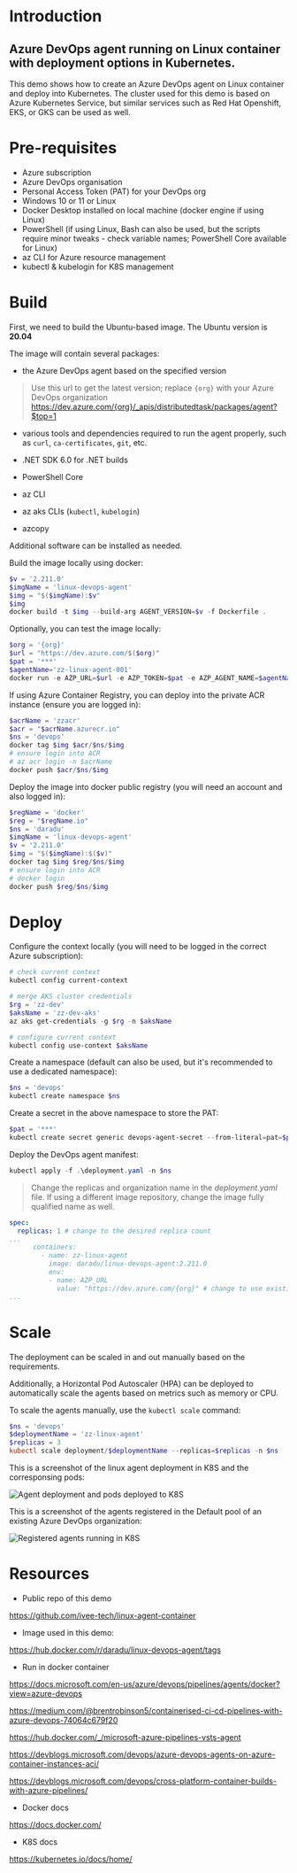 # Introduction
## Azure DevOps agent running on Linux container with deployment options in Kubernetes.

This demo shows how to create an Azure DevOps agent on Linux container and deploy into Kubernetes. The cluster used for this demo is based on Azure Kubernetes Service, but similar services such as Red Hat Openshift, EKS, or GKS can be used as well. 

# Pre-requisites
- Azure subscription
- Azure DevOps organisation
- Personal Access Token (PAT) for your DevOps org
- Windows 10 or 11 or Linux
- Docker Desktop installed on local machine (docker engine if using Linux)
- PowerShell (if using Linux, Bash can also be used, but the scripts require minor tweaks - check variable names; PowerShell Core available for Linux)
- az CLI for Azure resource management
- kubectl & kubelogin for K8S management

# Build
First, we need to build the Ubuntu-based image. The Ubuntu version is **20.04**

The image will contain several packages:
- the Azure DevOps agent based on the specified version

> Use this url to get the latest version; replace `{org}` with your Azure DevOps organization
https://dev.azure.com/{org}/_apis/distributedtask/packages/agent?$top=1

- various tools and dependencies required to run the agent properly, such as `curl`, `ca-certificates`, `git`, etc.

- .NET SDK 6.0 for .NET builds
- PowerShell Core
- az CLI
- az aks CLIs (`kubectl`, `kubelogin`)
- azcopy

Additional software can be installed as needed.

Build the image locally using docker:
``` PowerShell
$v = '2.211.0'
$imgName = 'linux-devops-agent'
$img = "$($imgName):$v"
$img
docker build -t $img --build-arg AGENT_VERSION=$v -f Dockerfile .
```

Optionally, you can test the image locally:
``` PowerShell
$org = '{org}'
$url = "https://dev.azure.com/$($org)"
$pat = '***' 
$agentName='zz-linux-agent-001'
docker run -e AZP_URL=$url -e AZP_TOKEN=$pat -e AZP_AGENT_NAME=$agentName $img
```

If using Azure Container Registry, you can deploy into the private ACR instance (ensure you are logged in):
``` PowerShell
$acrName = 'zzacr'
$acr = "$acrName.azurecr.io"
$ns = 'devops'
docker tag $img $acr/$ns/$img
# ensure login into ACR
# az acr login -n $acrName
docker push $acr/$ns/$img
```

Deploy the image into docker public registry (you will need an account and also logged in):
``` PowerShell
$regName = 'docker'
$reg = "$regName.io"
$ns = 'daradu'
$imgName = 'linux-devops-agent'
$v = '2.211.0'
$img = "$($imgName):$($v)"
docker tag $img $reg/$ns/$img
# ensure login into ACR
# docker login
docker push $reg/$ns/$img
```

# Deploy

Configure the context locally (you will need to be logged in the correct Azure subscription):
``` PowerShell
# check current context
kubectl config current-context

# merge AKS cluster credentials
$rg = 'zz-dev'
$aksName = 'zz-dev-aks'
az aks get-credentials -g $rg -n $aksName

# configure current context
kubectl config use-context $aksName

```

Create a namespace (default can also be used, but it's recommended to use a dedicated namespace):
``` PowerShell
$ns = 'devops'
kubectl create namespace $ns
```

Create a secret in the above namespace to store the PAT:
``` PowerShell
$pat = '***'
kubectl create secret generic devops-agent-secret --from-literal=pat=$pat -n $ns
```

Deploy the DevOps agent manifest:
``` PowerShell
kubectl apply -f .\deployment.yaml -n $ns
```
> Change the replicas and organization name in the *deployment.yaml* file.
If using a different image repository, change the image fully qualified name as well.

``` Yaml
spec:
  replicas: 1 # change to the desired replica count
...
      containers:
        - name: zz-linux-agent
          image: daradu/linux-devops-agent:2.211.0
          env:
          - name: AZP_URL
            value: "https://dev.azure.com/{org}" # change to use existing org
...
```

# Scale

The deployment can be scaled in and out manually based on the requirements.

Additionally, a Horizontal Pod Autoscaler (HPA) can be deployed to automatically scale the agents based on metrics such as memory or CPU.

To scale the agents manually, use the `kubectl scale` command:

``` PowerShell
$ns = 'devops'
$deploymentName = 'zz-linux-agent'
$replicas = 3
kubectl scale deployment/$deploymentName --replicas=$replicas -n $ns
```
This is a screenshot of the linux agent deployment in K8S and the corresponsing pods:

![Agent deployment and pods deployed to K8S](docs/images/agent-pods.png)

This is a screenshot of the agents registered in the Default pool of an existing Azure DevOps organization:

![Registered agents running in K8S](docs/images/agents.png)

# Resources

- Public repo of this demo

https://github.com/ivee-tech/linux-agent-container

- Image used in this demo:

https://hub.docker.com/r/daradu/linux-devops-agent/tags

- Run in docker container

https://docs.microsoft.com/en-us/azure/devops/pipelines/agents/docker?view=azure-devops

https://medium.com/@brentrobinson5/containerised-ci-cd-pipelines-with-azure-devops-74064c679f20

https://hub.docker.com/_/microsoft-azure-pipelines-vsts-agent

https://devblogs.microsoft.com/devops/azure-devops-agents-on-azure-container-instances-aci/

https://devblogs.microsoft.com/devops/cross-platform-container-builds-with-azure-pipelines/

- Docker docs

https://docs.docker.com/

- K8S docs

https://kubernetes.io/docs/home/


